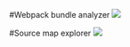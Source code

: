 #Webpack bundle analyzer
![](https://github.com/STS-React/hieu-code-splitting/blob/main/img/bundle%20analyzer.PNG?raw=true)

#Source map explorer
![](https://github.com/STS-React/hieu-code-splitting/blob/main/img/source%20map%20explorer.PNG?raw=true)
